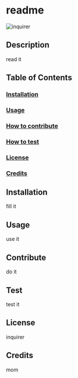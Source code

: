 # readme
  ![inquirer](https://img.shields.io/github/languages/top/inquirer)
  ## Description
  read it
  ## Table of Contents
  ### [Installation](#installation)
  ### [Usage](#usage)
  ### [How to contribute](#contribute)
  ### [How to test](#test)
  ### [License](#license)
  ### [Credits](#credits)
  ## Installation
  fill it
  ## Usage
  use it
  ## Contribute
  do it
  ## Test
  test it
  ## License
  inquirer
  ## Credits
  mom
